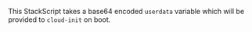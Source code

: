 This StackScript takes a base64 encoded `userdata` variable which will be provided to `cloud-init` on boot.
